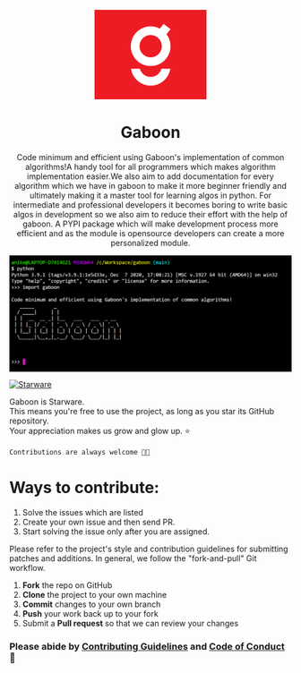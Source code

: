 <p align='center'> <img src='https://github.com/betaoverflow/gaboon/blob/main/gaboon-logo.png' width='200'> </p>

<h1 align='center'>Gaboon </h1>

<p align='center'>Code minimum and efficient using Gaboon's implementation of common algorithms!A handy tool for all programmers which makes algorithm implementation easier.We also aim to add documentation for every algorithm which we have in gaboon to make it more beginner friendly and ultimately making it a master tool for learning algos in python. For intermediate and professional developers it becomes boring to write basic algos in development so we also aim to reduce their effort with the help of gaboon. A PYPI package which will make development process more efficient and as the module is opensource developers can create a more personalized module. </p>

<img src='https://github.com/betaoverflow/gaboon/blob/main/gaboon-terminal.png' align='center'>


[![Starware](https://img.shields.io/badge/⭐-Starware-f5a91a?labelColor=black)](https://github.com/zepfietje/starware)

Gaboon is Starware.  
This means you're free to use the project, as long as you star its GitHub repository.  
Your appreciation makes us grow and glow up. ⭐

`Contributions are always welcome 🎉🎉`

# Ways to contribute:
1. Solve the issues which are listed
2. Create your own issue and then send PR.
3.  Start solving  the issue only after you are assigned.

Please refer to the project's style and contribution guidelines for submitting patches and additions. In general, we follow the "fork-and-pull" Git workflow.

 1. **Fork** the repo on GitHub
 2. **Clone** the project to your own machine
 3. **Commit** changes to your own branch
 4. **Push** your work back up to your fork
 5. Submit a **Pull request** so that we can review your changes

### Please abide by  [Contributing Guidelines](https://github.com/betaoverflow/gaboon/blob/main/CODE_OF_CONDUCT.md) and [Code of Conduct](https://github.com/betaoverflow/gaboon/blob/main/CONTRIBUTING.md) 🚀

